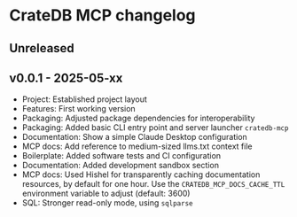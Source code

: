 # CrateDB MCP changelog

## Unreleased

## v0.0.1 - 2025-05-xx
- Project: Established project layout
- Features: First working version
- Packaging: Adjusted package dependencies for interoperability
- Packaging: Added basic CLI entry point and server launcher `cratedb-mcp`
- Documentation: Show a simple Claude Desktop configuration
- MCP docs: Add reference to medium-sized llms.txt context file
- Boilerplate: Added software tests and CI configuration
- Documentation: Added development sandbox section
- MCP docs: Used Hishel for transparently caching documentation resources,
  by default for one hour. Use the `CRATEDB_MCP_DOCS_CACHE_TTL` environment
  variable to adjust (default: 3600)
- SQL: Stronger read-only mode, using `sqlparse`
